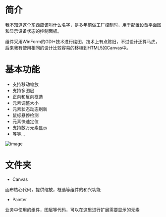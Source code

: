 # 简介

我不知道这个东西应该叫什么名字，是多年前做工厂控制时，用于配置设备平面图和显示设备状态的控制面板。

组件采用WinForm的GDI+技术进行绘图，技术上有点陈旧，不过设计还算马虎，后来我有使用相同的设计比较容易的移植到HTML5的Canvas中。

# 基本功能

- 支持移动缩放
- 支持多图层
- 正向和反向框选
- 元素调整大小
- 元素状态动态刷新
- 鼠标悬停检测
- 元素快速定位
- 支持数万元素显示
- 等等...

![image](https://user-images.githubusercontent.com/7581981/125632732-811618bc-d8fd-4ec0-ae41-a26e0d1bc477.png)


# 文件夹

- Canvas

画布核心代码，提供缩放，框选等组件的和兴功能

- Painter

业务中使用的组件，图层等代码，可以在这里进行扩展需要显示的元素
